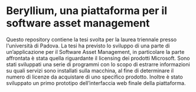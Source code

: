 # Beryllium, una piattaforma per il software asset management
Questo repository contiene la tesi svolta per la laurea triennale presso l'università di Padova. La tesi ha previsto lo sviluppo di una parte di un’applicazione per il Software Asset Management, in particolare la parte affrontata è stata quella riguardante il licensing dei prodotti Microsoft. Sono stati sviluppati una serie di programmi con lo scopo di estrarre informazioni su quali servizi sono installati sulla macchina, al fine di determinare il numero di licenze da acquistare di uno specifico prodotto. Inoltre è stato sviluppato un primo prototipo dell’interfaccia web finale della piattaforma.
